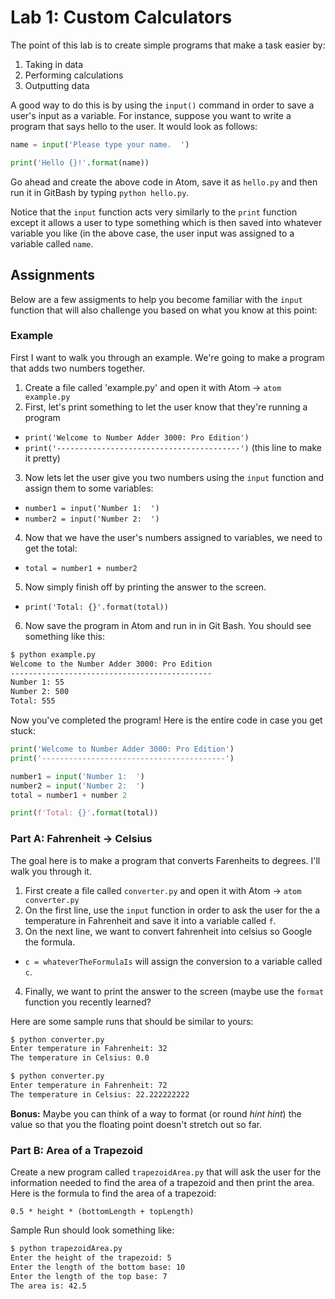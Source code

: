 # Lab 1: Custom Calculators 
The point of this lab is to create simple programs that make a task easier by:
1. Taking in data
2. Performing calculations
3. Outputting data

A good way to do this is by using the `input()` command in order to save a user's input 
as a variable. For instance, suppose you want to write a program that says hello to the 
user. It would look as follows:

```python
name = input('Please type your name.  ')

print('Hello {}!'.format(name))
``` 

Go ahead and create the above code in Atom, save it as `hello.py` and then run it in 
GitBash by typing `python hello.py`. 

Notice that the `input` function acts very similarly to the `print` function except it 
allows a user to type something which is then saved into whatever variable you like 
(in the above case, the user input was assigned to a variable called `name`. 

## Assignments
Below are a few assigments to help you become familiar with the `input` function that 
will also challenge you based on what you know at this point:

### Example
First I want to walk you through an example. We're going to make a program that adds two 
numbers together.

1. Create a file called 'example.py' and open it with Atom &rarr; `atom example.py`
2. First, let's print something to let the user know that they're running a program
 - `print('Welcome to Number Adder 3000: Pro Edition')`
 - `print('-----------------------------------------')` (this line to make it pretty)
3. Now lets let the user give you two numbers using the `input` function and assign them 
to some variables:
 - `number1 = input('Number 1:  ')`
 - `number2 = input('Number 2:  ')`
4. Now that we have the user's numbers assigned to variables, we need to get the total:
 - `total = number1 + number2`
5. Now simply finish off by printing the answer to the screen.
 - `print('Total: {}'.format(total))`
6. Now save the program in Atom and run in in Git Bash. You should see something like this:

```bash 
$ python example.py
Welcome to the Number Adder 3000: Pro Edition
---------------------------------------------
Number 1: 55
Number 2: 500
Total: 555
```

Now you've completed the program! Here is the entire code in case you get stuck:

```python
print('Welcome to Number Adder 3000: Pro Edition')
print('-----------------------------------------')

number1 = input('Number 1:  ')
number2 = input('Number 2:  ')
total = number1 + number 2

print(f'Total: {}'.format(total))
```

### Part A: Fahrenheit &rarr; Celsius 
The goal here is to make a program that converts Farenheits to degrees. I'll walk you 
through it.

1. First create a file called `converter.py` and open it with Atom &rarr; `atom converter.py`
2. On the first line, use the `input` function in order to ask the user for the a 
temperature in Fahrenheit and save it into a variable called `f`. 
3. On the next line, we want to convert fahrenheit into celsius so Google the formula. 
 - `c = whateverTheFormulaIs` will assign the conversion to a variable called `c`. 
4. Finally, we want to print the answer to the screen (maybe use the `format` function you 
recently learned?

Here are some sample runs that should be similar to yours:
```bash
$ python converter.py
Enter temperature in Fahrenheit: 32
The temperature in Celsius: 0.0

$ python converter.py
Enter temperature in Fahrenheit: 72
The temperature in Celsius: 22.222222222
```

**Bonus:** Maybe you can think of a way to format (or round *hint hint*) the value so that 
you the floating point doesn't stretch out so far.


### Part B: Area of a Trapezoid
Create a new program called `trapezoidArea.py` that will ask the user for the information needed 
to find the area of a trapezoid and then print the area. Here is the formula to find the area 
of a trapezoid:    

`0.5 * height * (bottomLength + topLength)`

Sample Run should look something like:

```bash
$ python trapezoidArea.py
Enter the height of the trapezoid: 5
Enter the length of the bottom base: 10
Enter the length of the top base: 7
The area is: 42.5
```
